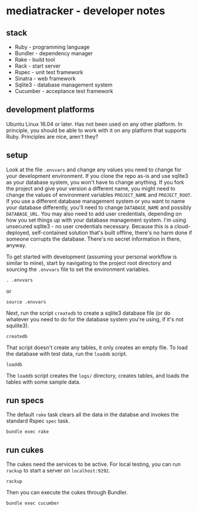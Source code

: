 # mediatracker - developer notes

## stack

* Ruby - programming language
* Bundler - dependency manager
* Rake - build tool
* Rack - start server
* Rspec - unit test framework
* Sinatra - web framework
* Sqlite3 - database management system
* Cucumber - acceptance test framework

## development platforms

Ubuntu Linux 16.04 or later. Has not been used on any other platform. In principle, you should be able to work with it on any platform that supports Ruby. Principles are nice, aren't they?

## setup

Look at the file ```.envvars``` and change any values you need to change for your development environment. If you clone the repo as-is and use sqlite3 as your database system, you won't have to change anything. If you fork the project and give your version a different name, you might need to change the values of environment variables ```PROJECT_NAME``` and ```PROJECT_ROOT```. If you use a different database management system or you want to name your database differently, you'll need to change ```DATABASE_NAME``` and possibly ```DATABASE_URL```. You may also need to add user credentials, depending on how you set things up with your database management system. I'm using unsecured sqlite3 - no user credentials necessary. Because this is a cloud-deployed, self-contained solution that's built offline, there's no harm done if someone corrupts the database. There's no secret information in there, anyway.

To get started with development (assuming your personal workflow is similar to mine), start by navigating to the project root directory and sourcing the ```.envvars``` file to set the environment variables.

```shell
. .envvars
```

or

```shell
source .envvars
```

Next, run the script ```createdb``` to create a sqlite3 database file (or do whatever you need to do for the database system you're using, if it's not squlite3).

```shell
createdb
```

That script doesn't create any tables, it only creates an empty file. To load the database with test data, run the ```loaddb``` script.

```shell
loaddb
```

The ```loaddb``` script creates the ```logs/``` directory, creates tables, and loads the tables with some sample data.

## run specs

The default ```rake``` task clears all the data in the databse and invokes the standard Rspec ```spec``` task.

```shell
bundle exec rake
```

## run cukes

The cukes need the services to be active. For local testing, you can run ```rackup``` to start a server on ```localhost:9292```.

```shell
rackup
```

Then you can execute the cukes through Bundler.

```
bundle exec cucumber
```
